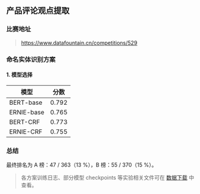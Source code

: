 ## 产品评论观点提取

### 比赛地址

> https://www.datafountain.cn/competitions/529

### 命名实体识别方案

#### 1. 模型选择

<div align=center>

| 模型 | 分数 |
| --- | :---: |
| BERT-base | 0.792 |
| ERNIE-base | 0.765 |
| BERT-CRF | 0.773 |
| ERNIE-CRF | 0.755 |

</div>

### 总结

最终排名为 A 榜：47 / 363（13 %），B 榜：55 / 370（15 %）。

> 各方案训练日志、部分模型 checkpoints 等实验相关文件可在 [数据下载](../../data/data_fountain_529_ner/README.md#数据下载) 中查看。